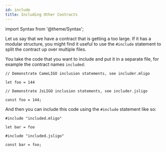 ```yaml
---
id: include
title: Including Other Contracts
---
```


import Syntax from '@theme/Syntax';

Let us say that we have a contract that is getting a too large. If it
has a modular structure, you might find it useful to use the
`#include` statement to split the contract up over multiple files.

You take the code that you want to include and put it in a separate
file, for example the contract names `included`:

<Syntax syntax="cameligo">

```cameligo
// Demonstrate CameLIGO inclusion statements, see includer.mligo

let foo = 144
```

</Syntax>

<Syntax syntax="jsligo">

```jsligo
// Demonstrate JsLIGO inclusion statements, see includer.jsligo

const foo = 144;
```

</Syntax>

And then you can include this code using the `#include` statement like
so:

<Syntax syntax="cameligo">

```cameligo skip
#include "included.mligo"

let bar = foo
```

</Syntax>

<Syntax syntax="jsligo">

```jsligo skip
#include "included.jsligo"

const bar = foo;
```

</Syntax>
